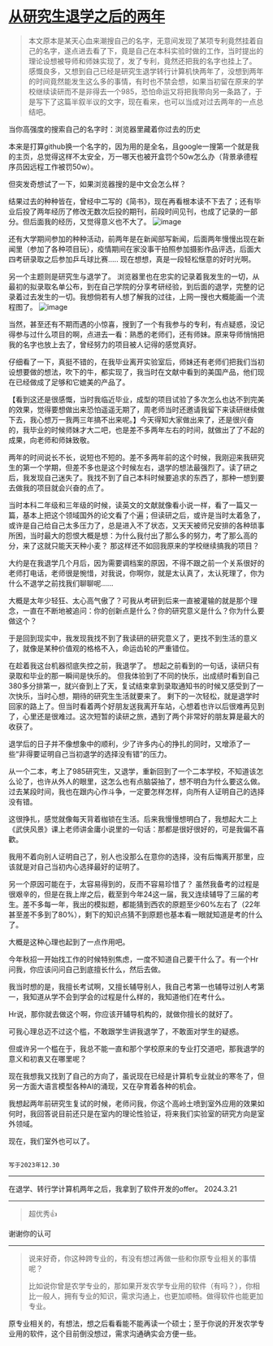 # [从研究生退学之后的两年](https://github.com/QiYongchuan/MyGitBlog/issues/84)


> 本文原本是某天心血来潮搜自己的名字，无意间发现了某项专利竟然挂着自己的名字，遂点进去看了下，竟是自己在本科实验时做的工作，当时提出的理论设想被导师和师妹实现了，发了专利，竟然还把我的名字也挂上了。  感慨良多，又想到自己已经是研究生退学转行计算机快两年了，没想到两年的时间竟然能发生这么多的事情，有时也不禁会想，如果当初留在原来的学校继续读研而不是非得去一个985，恐怕命运又将把我带向另一条路了，于是写下了这篇半叙半议的文字，现在看来，也可以当成对过去两年的一点总结吧。


当你高强度的搜索自己的名字时：浏览器里藏着你过去的历史

本来是打算github换一个名字的，因为用的是全名，且google一搜第一个就是我的主页，总觉得这样不太安全，万一哪天也被开盒罚个50w怎么办（背景承德程序员因远程工作被罚50w）。

但突发奇想试了一下，如果浏览器搜的是中文会怎么样？

结果过去的种种皆在，曾经中二写的《简书》，现在再看根本读不下去了；还有毕业后投了两年经历了修改无数次后投的期刊，前段时间见刊，也成了记录的一部分。但后面我的经历，又觉得意义也不大了。
![image](https://github.com/QiYongchuan/MyGitBlog/assets/105039020/8da432a0-ccb2-4320-b50a-c1de9142b81f)



还有大学期间参加的种种活动，前两年是在新闻部写新闻，后面两年慢慢出现在新闻里（参加了各种项目玩），疫情期间在家没事干拍照参加摄影作品评选，后面大四考研录取之后参加乒乓球比赛.....
现在想想，真是一段轻松惬意的好时光啊。


另一个主题则是研究生与退学了。
浏览器里也在忠实的记录着我发生的一切，从最初的拟录取名单公布，到在自己学院的分享考研经验，到后面的退学，完整的记录着过去发生的一切。我想倘若有人想了解我的过往，上网一搜也大概能画一个流程图了。
![image](https://github.com/QiYongchuan/MyGitBlog/assets/105039020/7631b38a-d703-44cc-875f-0753df059828)



当然，甚至还有不期而遇的小惊喜，搜到了一个有我参与的专利，有点疑惑，没记得参与过什么项目的啊，点进去一看：熟悉的老师们，还有师妹。原来导师悄悄把我的名字也放上去了，曾经努力的项目被人记得的感觉真好。



仔细看了一下，真挺不错的，在我毕业离开实验室后，师妹还有老师们把我们当初设想要做的想法，吹下的牛，都实现了，我当时在文献中看到的美国产品，他们现在已经做成了足够和它媲美的产品了。

【看到这还是很感慨，当时我临近毕业，成型的项目试验了多次怎么也达不到完美的效果，觉得要想做出来恐怕遥遥无期了，周老师当时还邀请我留下来读研继续做下去，我心想万一我两三年搞不出来呢。】今天得知大家做出来了，还是很兴奋的，我毕业的时候师妹才大二吧，也是差不多两年左右的时间，就做出了了不起的成果，向老师和师妹致敬。



两年的时间说长不长，说短也不短的。差不多两年前的这个时候，我刚迎来我研究生的第一个学期，但差不多也是这个时候左右，退学的想法最强烈了。读了研之后，我发现自己迷失了。我找不到了自己本科时候要追求的东西了，那种一想到要去做我的项目就会兴奋的点了。

当时本科二年级和三年级的时候，读英文的文献就像看小说一样，看了一篇又一篇，基本上把这个领域国外的论文看了个遍；但读研之后，或许是当时太着急了，或许是自己给自己太多压力了，总是进入不了状态，又天天被师兄安排的各种琐事所困，当时最大的怨恨大概是想：为什么我付出了那么多的努力，考了那么高的分，来了这就只能天天种小麦？  那这样还不如回我原来的学校继续搞我的项目？

大约是在我退学几个月后，因为需要调档案的原因，不得不跟之前一个关系很好的老师打电话，老师很是惋惜，对我说，你啊你，就是太认真了，太认死理了，你为什么不退学之前找我们聊聊呢......

大概是太年少轻狂、太心高气傲了？可我从考研到后来一直被灌输的就是那个理念，一直在不断地被追问：你的创新点是什么？你的研究意义是什么？你为什么要做这个？

于是回到现实中，我发现我找不到了我读研的研究意义了，更找不到生活的意义了，就像是某种价值观的格格不入，命运齿轮的严重错位。

在趁着我这台机器彻底失控之前，我退学了。
想起之前看到的一句话，读研只有录取和毕业的那一瞬间是快乐的。
但我体验到了不同的快乐，出成绩时看到自己380多分排第一，就兴奋到上了天，复试结束拿到录取通知书的时候又感受到了一次快乐，当时心想，期待的研究生生活就要来了。
剩下的一次轻松，就是退学时回家的路上了。但当时看着两个好朋友送我离开车站，心想着也许以后很难再见到了，心里还是很难过。这次短暂的读研之旅，遇到了两个非常好的朋友算是最大的收获了。

退学后的日子并不像想象中的顺利，少了许多内心的挣扎的同时，又增添了一些“非得要证明自己当初退学的选择没有错”的压力。

从一个二本，考上了985研究生，又退学，重新回到了一个二本学校，不知道该怎么论了，也许从外人的眼里，这怎么也有点脑袋抽了，想不明白为什么要这么做。过去某段时间，我也在跟内心作斗争，一定要怎样怎样，向所有人证明自己的选择没有错。

这很挣扎，感觉就像每天背着枷锁在生活。后来我慢慢想明白了，我想起大二上《武侠风景》课上老师讲金庸小说里的一句话：那都是很好很好的，可是我偏不喜歡。

我用不着向别人证明自己了，别人也没那么在意你的选择，没有后悔离开那里，应该就是对自己当初内心选择最好的证明了。

另一个原因可能在于，太容易得到的，反而不容易珍惜了？
虽然我备考的过程是很艰辛的，但是在我上岸之后，截至到今年24这一届，我又连续辅导了三届的考生。差不多每一年，我出的模拟题，都能猜到西农的原题至少60%左右了（22年甚至差不多到了80%），剩下的知识点猜不到原题也基本看一眼就知道是考的什么了。

大概是这种心理也起到了一点作用吧。

今年秋招一开始找工作的时候特别焦虑，一度不知道自己要干什么了。有一个Hr问我，你应该问问自己到底擅长什么，然后去做。

我当时想的是，我擅长考试啊，又擅长辅导别人，我自己考第一也辅导过别人考第一，我知道从学不会到学会的过程是什么样的，我知道他们在考什么。

Hr说，那你就去做这个啊，你应该开辅导机构的，就做你擅长的就好了。

可我心理总迈不过这个槛，不敢跟学生讲我退学了，不敢面对学生的疑惑。

但或许另一个槛在于，我总不能一直和那个学校原来的专业打交道吧，那我退学的意义和初衷又在哪里呢？

现在我想我又找到了自己的方向了，虽说现在已经是计算机专业就业的寒冬了，但另一方面大语言模型各种AI的涌现，又在孕育着各种的机会。

我想起两年前研究生复试的时候，老师问我，你这个高岭土喷到室外应用的效果如何时，我回答说目前还只是在室内的理论性验证，将来我们实验室的研究方向是室外领域。

现在，我们室外也可以了。

                                                                                                                                                                        写于2023年12.30


---

在退学、转行学计算机两年之后，我拿到了软件开发的offer。  2024.3.21

---

> 超优秀👍

谢谢你的认可

---

> 说来好奇，你这种跨专业的，有没有想过再做一些和你原专业相关的事情呢？
> 
> 比如说你曾是农学专业的，那如果开发农学专业用的软件（有吗？），你相比一般人，拥有专业的知识，需求沟通上，也更加顺畅。做得软件也能更加专业。

原专业相关的，有想法，想之后看看能不能再读一个硕士；至于你说的开发农学专业用的软件，这个目前倒没想过，需求沟通确实会方便一些。